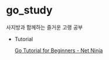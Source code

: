 # go_study
사지방과 함께하는 즐거운 고랭 공부

- Tutorial
    
    [Go Tutorial for Beginners - Net Ninja](https://www.youtube.com/playlist?list=PL4cUxeGkcC9gC88BEo9czgyS72A3doDeM)